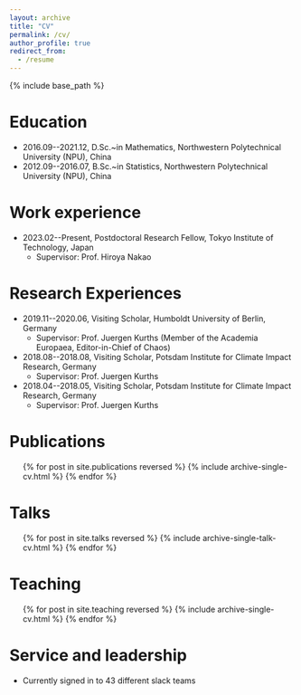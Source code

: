 ```yaml
---
layout: archive
title: "CV"
permalink: /cv/
author_profile: true
redirect_from:
  - /resume
---
```


{% include base_path %}

Education
======
* 2016.09--2021.12, D.Sc.~in Mathematics, Northwestern Polytechnical University (NPU), China
* 2012.09--2016.07, B.Sc.~in Statistics, Northwestern Polytechnical University (NPU), China

Work experience
======
* 2023.02--Present, Postdoctoral Research Fellow, Tokyo Institute of Technology, Japan
  * Supervisor: Prof. Hiroya Nakao
  
Research Experiences
======
* 2019.11--2020.06, Visiting Scholar, Humboldt University of Berlin, Germany
  * Supervisor: Prof. Juergen Kurths (Member of the Academia Europaea, Editor-in-Chief of Chaos)
* 2018.08--2018.08, Visiting Scholar, Potsdam Institute for Climate Impact Research, Germany
  * Supervisor: Prof. Juergen Kurths
* 2018.04--2018.05, Visiting Scholar, Potsdam Institute for Climate Impact Research, Germany
  * Supervisor: Prof. Juergen Kurths

Publications
======
  <ul>{% for post in site.publications reversed %}
    {% include archive-single-cv.html %}
  {% endfor %}</ul>
  
Talks
======
  <ul>{% for post in site.talks reversed %}
    {% include archive-single-talk-cv.html  %}
  {% endfor %}</ul>
  
Teaching
======
  <ul>{% for post in site.teaching reversed %}
    {% include archive-single-cv.html %}
  {% endfor %}</ul>
  
Service and leadership
======
* Currently signed in to 43 different slack teams
